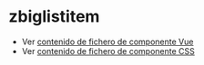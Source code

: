 # zbiglistitem

 - Ver [contenido de fichero de componente Vue](./zbiglistitem.vue)
 - Ver [contenido de fichero de componente CSS](./zbiglistitem.scss)

